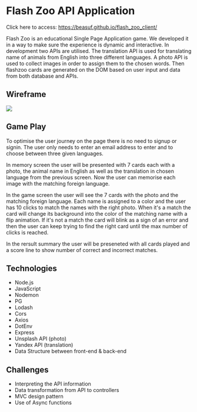 # Flash Zoo API Application
Click here to access: https://beasuf.github.io/flash_zoo_client/

Flash Zoo is an educational Single Page Application game. We developed it in a way to make sure the experience is dynamic and interactive. In development two APIs are utilised. The translation API is used for translating name of animals from English into three different languages. A photo API is used to collect images in order to assign them to the chosen words. Then flashzoo cards are generated on the DOM based on user input and data from both database and APIs.

## Wireframe

<img src="wireFrame.jpg">

## Game Play

To optimise the user journey on the page there is no need to signup or signin. The user only needs to enter an email address to enter and to choose between three given languages.

In memory screen the user will be presented with 7 cards each with a photo, the animal name in English as well as the translation in chosen language from the previous screen. Now the user can memorise each image with the matching foreign language.

In the game screen the user will see the 7 cards with the photo and the matching foreign language. Each name is assigned to a color and the user has 10 clicks to match the names with the right photo. When it's a match the card will change its background into the color of the matching name with a flip animation. If it's not a match the card will blink as a sign of an error and then the user can keep trying to find the right card until the max number of clicks is reached.

In the rersult summary the user will be preseneted with all cards played and a score line to show number of correct and incorrect matches.

## Technologies

- Node.js
- JavaScript
- Nodemon
- PG
- Lodash
- Cors
- Axios
- DotEnv
- Express
- Unsplash API (photo)
- Yandex API (translation)
- Data Structure between front-end & back-end

## Challenges

- Interpreting the API information
- Data transformation from API to controllers
- MVC design pattern
- Use of Async functions
